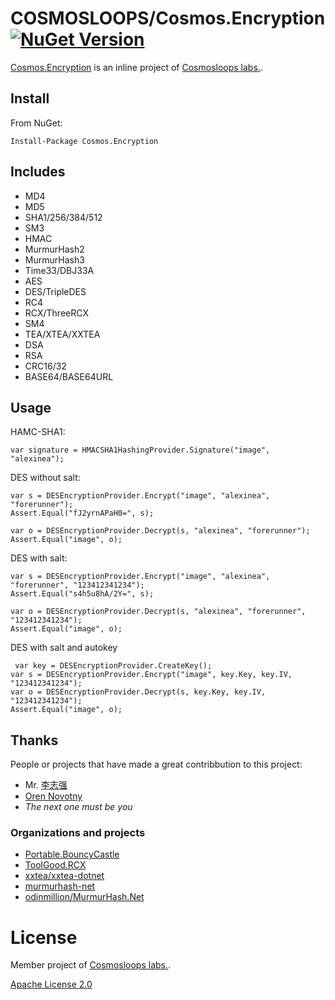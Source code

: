 # COSMOSLOOPS/Cosmos.Encryption <a href="https://www.nuget.org/packages/Cosmos.Encryption/" rel="nofollow"><img src="https://img.shields.io/nuget/v/Cosmos.Encryption.svg?style=flat" alt="NuGet Version" data-canonical-src="https://img.shields.io/nuget/v/Cosmos.Encryption.svg?style=flat" style="max-width:100%;"></a>

[Cosmos.Encryption](https://github.com/cosmos-loops/Cosmos.Encryption) is an inline project of [Cosmosloops labs.](https://github.com/cosmos-loops).

## Install

From NuGet:

```
Install-Package Cosmos.Encryption
```

## Includes

- MD4
- MD5
- SHA1/256/384/512
- SM3
- HMAC
- MurmurHash2
- MurmurHash3
- Time33/DBJ33A
- AES
- DES/TripleDES
- RC4
- RCX/ThreeRCX
- SM4
- TEA/XTEA/XXTEA
- DSA
- RSA
- CRC16/32
- BASE64/BASE64URL

## Usage

HAMC-SHA1:

```
var signature = HMACSHA1HashingProvider.Signature("image", "alexinea");
```

DES without salt:

```
var s = DESEncryptionProvider.Encrypt("image", "alexinea", "forerunner");
Assert.Equal("fJ2yrnAPaH0=", s);

var o = DESEncryptionProvider.Decrypt(s, "alexinea", "forerunner");
Assert.Equal("image", o);
```

DES with salt:

```
var s = DESEncryptionProvider.Encrypt("image", "alexinea", "forerunner", "123412341234");
Assert.Equal("s4h5u8hA/2Y=", s);

var o = DESEncryptionProvider.Decrypt(s, "alexinea", "forerunner", "123412341234");
Assert.Equal("image", o);
```

DES with salt and autokey

```
 var key = DESEncryptionProvider.CreateKey();
var s = DESEncryptionProvider.Encrypt("image", key.Key, key.IV, "123412341234");
var o = DESEncryptionProvider.Decrypt(s, key.Key, key.IV, "123412341234");
Assert.Equal("image", o);
```

## Thanks

People or projects that have made a great contribbution to this project:

- Mr. [李志强](https://github.com/stulzq)
- [Oren Novotny](https://github.com/onovotny)
- _The next one must be you_

### Organizations and projects

- [Portable.BouncyCastle](https://github.com/onovotny/bc-csharp)
- [ToolGood.RCX](https://github.com/toolgood/RCX)
- [xxtea/xxtea-dotnet](https://github.com/xxtea/xxtea-dotnet)
- [murmurhash-net](https://github.com/darrenkopp/murmurhash-net/)
- [odinmillion/MurmurHash.Net](https://github.com/odinmillion/MurmurHash.Net)

# License

Member project of [Cosmosloops labs.](https://github.com/cosmos-loops).

[Apache License 2.0](/LICENSE)
